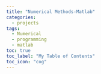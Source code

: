 ```yaml
---
title: "Numerical Methods-Matlab"
categories:
  - projects
tags:
  - Numerical
  - programming
  - matlab
toc: true
toc_label: "My Table of Contents"
toc_icon: "cog"
---
```


